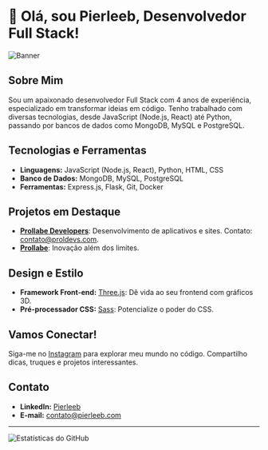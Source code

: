 # 👋 Olá, sou Pierleeb, Desenvolvedor Full Stack!

![Banner](https://github.com/pierleeb/pierleeb/blob/main/assets/header.png)

## Sobre Mim
Sou um apaixonado desenvolvedor Full Stack com 4 anos de experiência, especializado em transformar ideias em código. Tenho trabalhado com diversas tecnologias, desde JavaScript (Node.js, React) até Python, passando por bancos de dados como MongoDB, MySQL e PostgreSQL.

## Tecnologias e Ferramentas
- **Linguagens:** JavaScript (Node.js, React), Python, HTML, CSS
- **Banco de Dados:** MongoDB, MySQL, PostgreSQL
- **Ferramentas:** Express.js, Flask, Git, Docker

## Projetos em Destaque
- [**Prollabe Developers**](https://developers.prollabe.com/): Desenvolvimento de aplicativos e sites. Contato: [contato@proldevs.com](mailto:contato@proldevs.com).
- [**Prollabe**](https://prollabe.com): Inovação além dos limites.

## Design e Estilo
- **Framework Front-end:** [Three.js](https://threejs.org/): Dê vida ao seu frontend com gráficos 3D.
- **Pré-processador CSS:** [Sass](https://sass-lang.com/): Potencialize o poder do CSS.

## Vamos Conectar!
Siga-me no [Instagram](https://www.instagram.com/pierleeb/) para explorar meu mundo no código. Compartilho dicas, truques e projetos interessantes.

## Contato
- **LinkedIn:** [Pierleeb](link_linkedin)
- **E-mail:** [contato@pierleeb.com](mailto:contato@pierleeb.com)

---

![Estatísticas do GitHub](https://github-readme-stats.vercel.app/api?username=pierleeb&show_icons=true&count_private=true&hide=contribs,prs&theme=radical)
